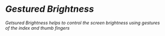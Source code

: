 
# _Gestured Brightness_

_Getsured Brightness helps to control the screen brightness using gestures of the index and thumb fingers_

